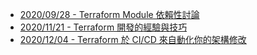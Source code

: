 
- [2020/09/28 - Terraform Module 依賴性討論](https://www.facebook.com/technologynoteniu/posts/136158074885000)
- [2020/11/21 - Terraform 開發的經驗與技巧](https://www.facebook.com/technologynoteniu/posts/163027828864691)
- [2020/12/04 - Terraform 於 CI/CD 來自動化你的架構修改](https://www.facebook.com/technologynoteniu/posts/175367334297407)
